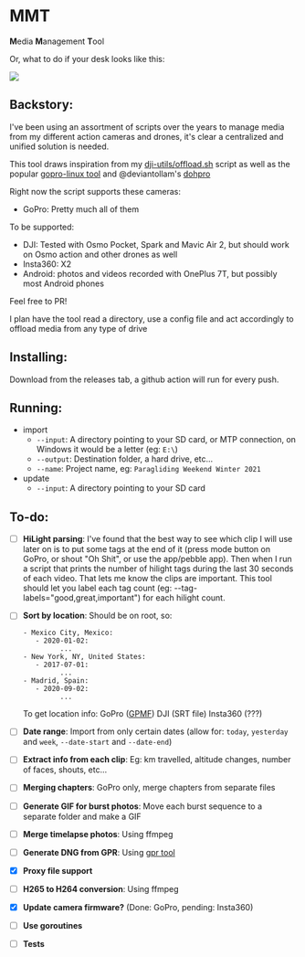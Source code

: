 # MMT

**M**edia **M**anagement **T**ool

Or, what to do if your desk looks like this:

![](https://i.imgur.com/qmgLaxg.jpg)

## Backstory:

I've been using an assortment of scripts over the years to manage media from my different action cameras and drones, it's clear a centralized and unified solution is needed.

This tool draws inspiration from my [dji-utils/offload.sh](https://github.com/KonradIT/djiutils/blob/master/offload.sh) script as well as the popular [gopro-linux tool](https://github.com/KonradIT/gopro-linux/blob/master/gopro#L262) and @deviantollam's [dohpro](https://github.com/deviantollam/dohpro)

Right now the script supports these cameras:

-   GoPro: Pretty much all of them

To be supported:

-   DJI: Tested with Osmo Pocket, Spark and Mavic Air 2, but should work on Osmo action and other drones as well
-   Insta360: X2
-   Android: photos and videos recorded with OnePlus 7T, but possibly most Android phones

Feel free to PR!

I plan have the tool read a directory, use a config file and act accordingly to offload media from any type of drive

## Installing:

Download from the releases tab, a github action will run for every push.

## Running:

-   import
    -   `--input`: A directory pointing to your SD card, or MTP connection, on Windows it would be a letter (eg: `E:\`)
    -   `--output`: Destination folder, a hard drive, etc...
    -   `--name`: Project name, eg: `Paragliding Weekend Winter 2021`
-   update
    -   `--input`: A directory pointing to your SD card

## To-do:

-   [ ] **HiLight parsing**: I've found that the best way to see which clip I will use later on is to put some tags at the end of it (press mode button on GoPro, or shout "Oh Shit", or use the app/pebble app). Then when I run a script that prints the number of hilight tags during the last 30 seconds of each video. That lets me know the clips are important. This tool should let you label each tag count (eg: --tag-labels="good,great,important") for each hilight count.
-   [ ] **Sort by location**: Should be on root, so:

    ```
    - Mexico City, Mexico:
       - 2020-01-02:
    	     ...
    - New York, NY, United States:
       - 2017-07-01:
    	     ...
    - Madrid, Spain:
       - 2020-09-02:
    	     ...

    ```

    To get location info: GoPro ([GPMF](https://github.com/stilldavid/gopro-utils)) DJI (SRT file) Insta360 (???)

-   [ ] **Date range**: Import from only certain dates (allow for: `today`, `yesterday` and `week`, `--date-start` and `--date-end`)
-   [ ] **Extract info from each clip**: Eg: km travelled, altitude changes, number of faces, shouts, etc...
-   [ ] **Merging chapters**: GoPro only, merge chapters from separate files
-   [ ] **Generate GIF for burst photos**: Move each burst sequence to a separate folder and make a GIF
-   [ ] **Merge timelapse photos**: Using ffmpeg
-   [ ] **Generate DNG from GPR**: Using [gpr tool](https://github.com/gopro/gpr)
-   [x] **Proxy file support**
-   [ ] **H265 to H264 conversion**: Using ffmpeg
-   [x] **Update camera firmware?** (Done: GoPro, pending: Insta360)
-   [ ] **Use goroutines**
-   [ ] **Tests**
